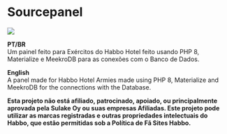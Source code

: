 # Sourcepanel

<img src="https://i.imgur.com/63hyOcy.png">

<b>PT/BR</b> <br>
Um painel feito para Exércitos do Habbo Hotel feito usando PHP 8, Materialize e MeekroDB para as conexões com o Banco de Dados.

<b>English</b> <br>
A panel made for Habbo Hotel Armies made using PHP 8, Materialize and MeekroDB for the connections with the Database.

<b>Esta projeto não está afiliado, patrocinado, apoiado, ou principalmente aprovada pela Sulake Oy ou suas empresas Afiliadas. Este projeto pode utilizar as marcas registradas e outras propriedades intelectuais do Habbo, que estão permitidas sob a Política de Fã Sites Habbo.</b>
